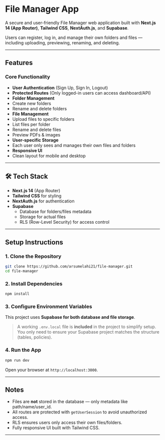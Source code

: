 # File Manager App

A secure and user-friendly File Manager web application built with **Next.js 14 (App Router)**, **Tailwind CSS**, **NextAuth.js**, and **Supabase**.

Users can register, log in, and manage their own folders and files — including uploading, previewing, renaming, and deleting.

---

## Features

### Core Functionality

-  **User Authentication** (Sign Up, Sign In, Logout)
-  **Protected Routes** (Only logged-in users can access dashboard/API)
-  **Folder Management**
  - Create new folders
  - Rename and delete folders
-  **File Management**
  - Upload files to specific folders
  - List files per folder
  - Rename and delete files
  - Preview PDFs & images
-  **User-specific Storage**
  - Each user only sees and manages their own files and folders
-  **Responsive UI**
  - Clean layout for mobile and desktop

---

## 🛠️ Tech Stack

- **Next.js 14** (App Router)
- **Tailwind CSS** for styling
- **NextAuth.js** for authentication
- **Supabase**
  - Database for folders/files metadata
  - Storage for actual files
  - RLS (Row-Level Security) for access control

---

##  Setup Instructions

### 1. Clone the Repository

```bash
git clone https://github.com/arsumelahi21/file-manager.git
cd file-manager
````

### 2. Install Dependencies

```bash
npm install
```

### 3. Configure Environment Variables

This project uses **Supabase for both database and file storage**.

> A working `.env.local` file is **included** in the project to simplify setup.  
> You only need to ensure your Supabase project matches the structure (tables, policies).


### 4. Run the App

```bash
npm run dev
```

Open your browser at `http://localhost:3000`.

---

##  Notes

* Files are **not** stored in the database — only metadata like path/name/user\_id.
* All routes are protected with `getUserSession` to avoid unauthorized access.
* RLS ensures users only access their own files/folders.
* Fully responsive UI built with Tailwind CSS.

---
